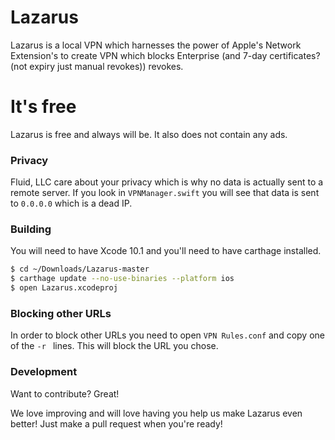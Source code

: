 # Lazarus

Lazarus is a local VPN which harnesses the power of Apple's Network Extension's to create VPN which blocks Enterprise (and 7-day certificates? (not expiry just manual revokes)) revokes.

# It's free

Lazarus is free and always will be. It also does not contain any ads.

### Privacy

Fluid, LLC care about your privacy which is why no data is actually sent to a remote server. If you look in `VPNManager.swift` you will see that data is sent to `0.0.0.0` which is a dead IP.

### Building

You will need to have Xcode 10.1 and you'll need to have carthage installed.

```sh
$ cd ~/Downloads/Lazarus-master
$ carthage update --no-use-binaries --platform ios
$ open Lazarus.xcodeproj
```

### Blocking other URLs

In order to block other URLs you need to open `VPN Rules.conf` and copy one of the `-r ` lines. This will block the URL you chose.


### Development

Want to contribute? Great!

We love improving and will love having you help us make Lazarus even better!
Just make a pull request when you're ready!
